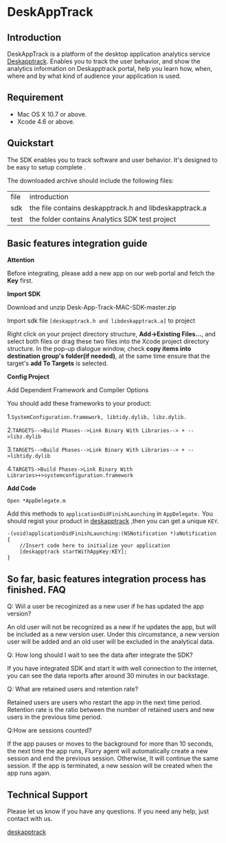 DeskAppTrack
================
Introduction
------------
DeskAppTrack is a platform of the desktop application
analytics service [Deskapptrack][dm]. Enables you to track the user behavior,
and show the analytics information on Deskapptrack portal, help you learn how,
when, where and by what kind of audience your application is used.

Requirement
------------

* Mac OS X 10.7 or above.
* Xcode 4.6 or above.

Quickstart
-----------------------------------------------------

The SDK enables you to track software and user behavior. It's
designed to be easy to setup complete .

The downloaded archive should include the following files:

<table>
<tr>
<td>file</td>
<td>introduction</td>
</tr>
<tr>
<td>sdk</td>
<td>the file contains deskapptrack.h and libdeskapptrack.a</td>
</tr>
<tr>
<td>test</td>
<td>the folder contains Analytics SDK test project</td>
</tr>
</table>

Basic features integration guide
-------------------------------------------------
**Attention**

Before integrating, please add a new app on our web portal and fetch the
**Key** first.
    
**Import SDK**
    
Download and unzip Desk-App-Track-MAC-SDK-master.zip
    
Import sdk file `[deskapptrack.h and libdeskapptrack.a]` to project

Right click on your project directory structure, **Add->Existing Files…**, and
select both files or drag these two files into the Xcode project directory
structure. In the pop-up dialogue window, check **copy items into destination group's folder(if needed)**, at the same time ensure that the target's **add To Targets** is selected.
    
**Config Project**
    
Add Dependent Framework and Compiler Options
    
You should add these frameworks to your product:
    
1.`SystemConfiguration.framework, libtidy.dylib, libz.dylib.`

2.`TARGETS-->Build Phases-->Link Binary With Libraries--> + -->libz.dylib`

3.`TARGETS-->Build Phases-->Link Binary With Libraries--> + -->libtidy.dylib`

4.`TARGETS->Build Phases->Link Binary With Libraries>+>systemconfiguration.framework`

    
**Add Code**

`Open *AppDelegate.m`
    
Add this methods to `applicationDidFinishLaunching` in `AppDelegate.`
You should regist your product in [deskapptrack][dm] ,then you can get a
unique `KEY`.

    -(void)applicationDidFinishLaunching:(NSNotification *)aNotification
    {
        //Insert code here to initialize your application
        [deskapptrack startWithAppKey:KEY];
    }
    
So far, basic features integration process has finished.
FAQ
-------------------------------------------------

Q: Wiil a user be recoginized as a new user if he has updated the app version?

An old user will not be recognized as a new if he updates the app, but will be included as a new version user. Under this circumstance, a new version user will be added and an old user will be excluded in the analytical data.

Q: How long should I wait to see the data after integrate the SDK?

If you have integrated SDK and start it with well connection to the internet, you can see the data reports after around 30 minutes in our backstage.

Q: What are retained users and retention rate?

Retained users are users who restart the app in the next time period. Retention rate is the ratio between the number of retained users and new users in the previous time period. 

Q:How are sessions counted?

If the app pauses or moves to the background for more than 10 seconds, the next time the app runs, Flurry agent will automatically create a new session and end the previous session. Otherwise, It will continue the same session.  If the app is terminated, a new session will be created when the app runs again.

**Technical Support**
-------------------------------------------------

Please let us know if you have any questions. If you need any help, just
contact with us.
    
[deskapptrack][dm]

[dm]: http://www.deskapptrack.com

